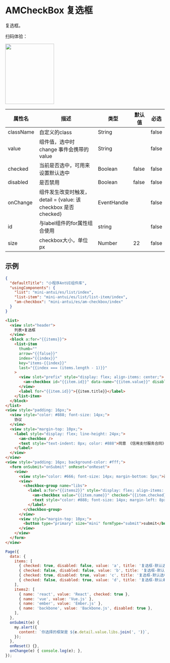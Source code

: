 # AMCheckBox 复选框

复选框。

扫码体验：

<img src="https://gw.alipayobjects.com/zos/rmsportal/ttsOmZZOgOesoeoxJZgw.jpeg" width="154" height="190" />

| 属性名 | 描述 | 类型 | 默认值 | 必选 |
|----|----|----|----|----|
|className| 自定义的class | String | | false |
| value | 组件值，选中时 change 事件会携带的 value | String |  | false |
| checked | 当前是否选中，可用来设置默认选中 | Boolean | false | false |
| disabled | 是否禁用 | Boolean | false | false |
| onChange | 组件发生改变时触发，detail = {value: 该 checkbox 是否 checked} | EventHandle |  | false |
| id | 与label组件的for属性组合使用 | string | | false |
| size | checkbox大小，单位px | Number | 22 | false |

## 示例

```json
{
  "defaultTitle": "小程序AntUI组件库",
  "usingComponents": {
    "list": "mini-antui/es/list/index",
    "list-item": "mini-antui/es/list/list-item/index",
    "am-checkbox": "mini-antui/es/am-checkbox/index"
  }
}
```

```html
<list>
  <view slot="header">
    列表+复选框
  </view>
  <block a:for="{{items}}">
    <list-item
      thumb=""
      arrow="{{false}}"
      index="{{index}}"
      key="items-{{index}}"
      last="{{index === (items.length - 1)}}"
    >
      <view slot="prefix" style="display: flex; align-items: center;">
        <am-checkbox id="{{item.id}}" data-name="{{item.value}}" disabled="{{item.disabled}}" checked="{{item.checked}}" onChange="onChange" />
      </view>
      <label for="{{item.id}}">{{item.title}}</label>
    </list-item>
  </block>
</list>
<view style="padding: 16px;">
  <view style="color: #888; font-size: 14px;">
    协议
  </view>
  <view style="margin-top: 10px;">
    <label style="display: flex; line-height: 24px;">
      <am-checkbox />
      <text style="text-indent: 8px; color: #888">同意 《信用支付服务合同》</text>
    </label>
  </view>
</view>
<view style="padding: 16px; background-color: #fff;">
  <form onSubmit="onSubmit" onReset="onReset">
    <view>
      <view style="color: #666; font-size: 14px; margin-bottom: 5px;">选择你用过的框架：</view>
      <view>
        <checkbox-group name="libs">
          <label a:for="{{items2}}" style="display: flex; align-items: center; height: 30px;">
            <am-checkbox value="{{item.name}}" checked="{{item.checked}}" disabled="{{item.disabled}}" />
            <text style="color: #888; font-size: 14px; margin-left: 8px;">{{item.value}}</text>
          </label>
        </checkbox-group>
      </view>
      <view style="margin-top: 10px;">
        <button type="primary" size="mini" formType="submit">submit</button>
      </view>
    </view>
  </form>
</view>
```

```javascript
Page({
  data: {
    items: [
      { checked: true, disabled: false, value: 'a', title: '复选框-默认选中', id: 'checkbox1' },
      { checked: false, disabled: false, value: 'b', title: '复选框-默认未选中', id: 'checkbox2' },
      { checked: true, disabled: true, value: 'c', title: '复选框-默认选中disabled', id: 'checkbox3' },
      { checked: false, disabled: true, value: 'd', title: '复选框-默认未选中disabled', id: 'checkbox4' },
    ],
    items2: [
      { name: 'react', value: 'React', checked: true },
      { name: 'vue', value: 'Vue.js' },
      { name: 'ember', value: 'Ember.js' },
      { name: 'backbone', value: 'Backbone.js', disabled: true },
    ],
  },
  onSubmit(e) {
    my.alert({
      content: `你选择的框架是 ${e.detail.value.libs.join(', ')}`,
    });
  },
  onReset() {},
  onChange(e) { console.log(e); },
});
```